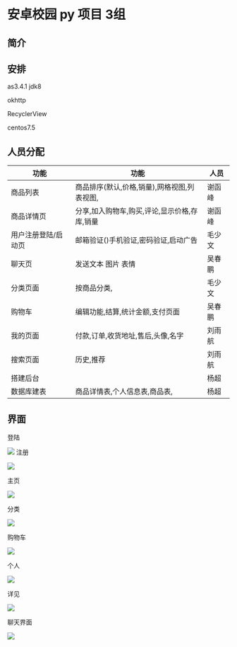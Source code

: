 # 安卓校园 py 项目 3组

## 简介



## 安排

as3.4.1  jdk8 

okhttp

RecyclerView

centos7.5



## 人员分配

| 功能                | 功能                                         | 人员   |
| ------------------- | -------------------------------------------- | ------ |
| 商品列表            | 商品排序(默认,价格,销量),网格视图,列表视图,  | 谢函峰 |
| 商品详情页          | 分享,加入购物车,购买,评论,显示价格,存库,销量 | 谢函峰 |
| 用户注册登陆/启动页 | 邮箱验证()手机验证,密码验证,启动广告         | 毛少文 |
| 聊天页              | 发送文本 图片 表情                           | 吴春鹏 |
| 分类页面            | 按商品分类,                                  | 毛少文 |
| 购物车              | 编辑功能,结算,统计金额,支付页面              | 吴春鹏 |
| 我的页面            | 付款,订单,收货地址,售后,头像,名字            | 刘雨航 |
| 搜索页面            | 历史,推荐                                    | 刘雨航 |
| 搭建后台            |                                              | 杨超   |
| 数据库建表          | 商品详情表,个人信息表,商品表,                | 杨超   |

## 界面

登陆

![](https://pic.superbed.cn/item/5cf08904451253d17843c74e)
注册

![](https://pic1.superbed.cn/item/5cf0891e451253d17843c85f)

主页

![](https://pic.superbed.cn/item/5cf08941451253d17843caae)

分类

[![](https://ae01.alicdn.com/kf/HTB1kH5ba3aH3KVjSZFj763FWpXad.png)](https://ae01.alicdn.com/kf/HTB1kH5ba3aH3KVjSZFj763FWpXad.png)

购物车

[![](https://puui.qpic.cn/fans_admin/0/3_1379495610_1559268382351/0)](https://puui.qpic.cn/fans_admin/0/3_1379495610_1559268382351/0)

个人

[![](https://ae01.alicdn.com/kf/HTB1tGica.GF3KVjSZFm762qPXXaU.png)](https://ae01.alicdn.com/kf/HTB1tGica.GF3KVjSZFm762qPXXaU.png)

详见

[![](https://ae01.alicdn.com/kf/HTB1Pe1ea9WD3KVjSZSg5jcCxVXa3.gif)](https://ae01.alicdn.com/kf/HTB1Pe1ea9WD3KVjSZSg5jcCxVXa3.gif)

聊天界面

[![](https://ae01.alicdn.com/kf/HTB1XTaca.GF3KVjSZFv5jb_nXXan.gif)](https://ae01.alicdn.com/kf/HTB1XTaca.GF3KVjSZFv5jb_nXXan.gif)

